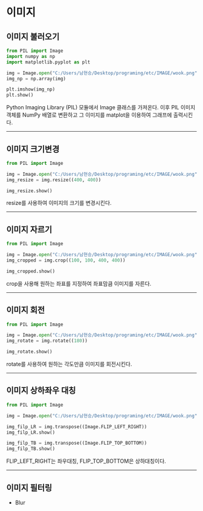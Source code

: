 # 이미지

## 이미지 불러오기

```python
from PIL import Image
import numpy as np
import matplotlib.pyplot as plt

img = Image.open("C:/Users/남현승/Desktop/programing/etc/IMAGE/wook.png")
img_np = np.array(img)

plt.imshow(img_np)
plt.show()
```

Python Imaging Library (PIL) 모듈에서 Image 클래스를 가져온다. 이후 PIL 이미지 객체를 NumPy 배열로 변환하고 그 이미지를 matplot을 이용하여 그래프에 출력시킨다. 

---

## 이미지 크기변경

```python
from PIL import Image

img = Image.open("C:/Users/남현승/Desktop/programing/etc/IMAGE/wook.png")
img_resize = img.resize((400, 400))

img_resize.show()
```

resize를 사용하여 이미지의 크기를 변경시킨다.

---

## 이미지 자르기
```python
from PIL import Image

img = Image.open("C:/Users/남현승/Desktop/programing/etc/IMAGE/wook.png")
img_cropped = img.crop((100, 100, 400, 400))

img_cropped.show()
```

crop을 사용해 원하는 좌표를 지정하여 좌표맘큼 이미지를 자른다.

---

## 이미지 회전

```python
from PIL import Image

img = Image.open("C:/Users/남현승/Desktop/programing/etc/IMAGE/wook.png")
img_rotate = img.rotate((180))

img_rotate.show()
```

rotate를 사용하여 원하는 각도만큼 이미지를 회전시킨다.

---

## 이미지 상하좌우 대칭

```python
from PIL import Image

img = Image.open("C:/Users/남현승/Desktop/programing/etc/IMAGE/wook.png")

img_filp_LR = img.transpose((Image.FLIP_LEFT_RIGHT))
img_filp_LR.show()

img_filp_TB = img.transpose((Image.FLIP_TOP_BOTTOM))
img_filp_TB.show()
```

FLIP_LEFT_RIGHT는 좌우대칭, FLIP_TOP_BOTTOM은 상하대칭이다.

---

## 이미지 필터링

- Blur

